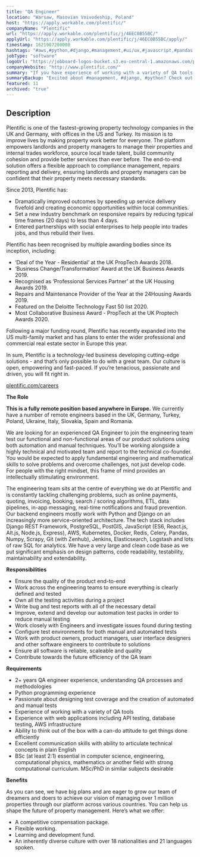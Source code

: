 ```yaml
---
title: "QA Engineer"
location: "Warsaw, Masovian Voivodeship, Poland"
host: "https://apply.workable.com/plentific/"
companyName: "Plentific"
url: "https://apply.workable.com/plentific/j/46EC0B55BC/"
applyUrl: "https://apply.workable.com/plentific/j/46EC0B55BC/apply/"
timestamp: 1621987200000
hashtags: "#aws,#python,#django,#management,#ui/ux,#javascript,#pandas,#kubernetes,#docker,#git"
jobType: "software"
logoUrl: "https://jobboard-logos-bucket.s3.eu-central-1.amazonaws.com/plentific"
companyWebsite: "http://www.plentific.com/"
summary: "If you have experience of working with a variety of QA tools, Plentific is looking for someone with your knowledge."
summaryBackup: "Excited about #management, #django, #python? Check out this job post!"
featured: 11
archived: "true"
---
```


## Description

Plentific is one of the fastest-growing property technology companies in the UK and Germany, with offices in the US and Turkey. Its mission is to improve lives by making property work better for everyone. The platform empowers landlords and property managers to manage their properties and internal trades workforce, source local trade talent, build community cohesion and provide better services than ever before. The end-to-end solution offers a flexible approach to compliance management, repairs reporting and delivery, ensuring landlords and property managers can be confident that their property meets necessary standards.

Since 2013, Plentific has:

*   Dramatically improved outcomes by speeding up service delivery fivefold and creating economic opportunities within local communities.
*   Set a new industry benchmark on responsive repairs by reducing typical time frames (20 days) to less than 4 days.
*   Entered partnerships with social enterprises to help people into trades jobs, and thus rebuild their lives.

Plentific has been recognised by multiple awarding bodies since its inception, including:

*   ‘Deal of the Year - Residential’ at the UK PropTech Awards 2018.
*   ‘Business Change/Transformation’ Award at the UK Business Awards 2019.
*   Recognised as ‘Professional Services Partner’ at the UK Housing Awards 2019.
*   Repairs and Maintenance Provider of the Year at the 24Housing Awards 2019.
*   Featured on the Deloitte Technology Fast 50 list 2020.
*   Most Collaborative Business Award - PropTech at the UK Proptech Awards 2020.

Following a major funding round, Plentific has recently expanded into the US multi-family market and has plans to enter the wider professional and commercial real estate sector in Europe this year.

In sum, Plentific is a technology-led business developing cutting-edge solutions - and that’s only possible to do with a great team. Our culture is open, empowering and fast-paced. If you’re tenacious, passionate and driven, you will fit right in.

[plentific.com/careers](http://plentific.com/careers)

**The Role**

**This is a fully remote position based anywhere in Europe.** We currently have a number of remote engineers based in the UK, Germany, Turkey, Poland, Ukraine, Italy, Slovakia, Spain and Romania.

We are looking for an experienced QA Engineer to join the engineering team test our functional and non-functional areas of our product solutions using both automation and manual techniques. You’ll be working alongside a highly technical and motivated team and report to the technical co-founder. You would be expected to apply fundamental engineering and mathematical skills to solve problems and overcome challenges, not just develop code. For people with the right mindset, this frame of mind provides an intellectually stimulating environment.

The engineering team sits at the centre of everything we do at Plentific and is constantly tackling challenging problems, such as online payments, quoting, invoicing, booking, search / scoring algorithms, ETL, data pipelines, in-app messaging, real-time notifications and fraud prevention. Our backend engineers mostly work with Python and Django on an increasingly more service-oriented architecture. The tech stack includes Django REST Framework, PostgreSQL, PostGIS, JavaScript (ES6, React.js, Alt.js, Node.js, Express), AWS, Kubernetes, Docker, Redis, Celery, Pandas, Numpy, Scrapy, Git (with Zenhub), Jenkins, Elasticsearch, Logstash and lots of raw SQL for analytics. We have a very large and clean code base as we put significant emphasis on design patterns, code readability, testability, maintainability and extendability.

**Responsibilities**

*   Ensure the quality of the product end-to-end
*   Work across the engineering teams to ensure everything is clearly defined and tested
*   Own all the testing activities during a project
*   Write bug and test reports with all of the necessary detail
*   Improve, extend and develop our automation test packs in order to reduce manual testing
*   Work closely with Engineers and investigate issues found during testing
*   Configure test environments for both manual and automated tests
*   Work with product owners, product managers, user interface designers and other software engineers to contribute to solutions
*   Ensure all software is reliable, scaleable and quality
*   Contribute towards the future efficiency of the QA team

**Requirements**

*   2+ years QA engineer experience, understanding QA processes and methodologies
*   Python programming experience
*   Passionate about designing test coverage and the creation of automated and manual tests
*   Experience of working with a variety of QA tools
*   Experience with web applications including API testing, database testing, AWS infrastructure
*   Ability to think out of the box with a can-do attitude to get things done efficiently
*   Excellent communication skills with ability to articulate technical concepts in plain English
*   BSc (at least 2:1) essential in computer science, engineering, computational physics, mathematics or another field with strong computational curriculum. MSc/PhD in similar subjects desirable

**Benefits**

As you can see, we have big plans and are eager to grow our team of dreamers and doers to achieve our vision of managing over 1 million properties through our platform across various countries. You can help us shape the future of property management. Here’s what we offer:

*   A competitive compensation package.
*   Flexible working.
*   Learning and development fund.
*   An inherently diverse culture with over 18 nationalities and 21 languages spoken.
